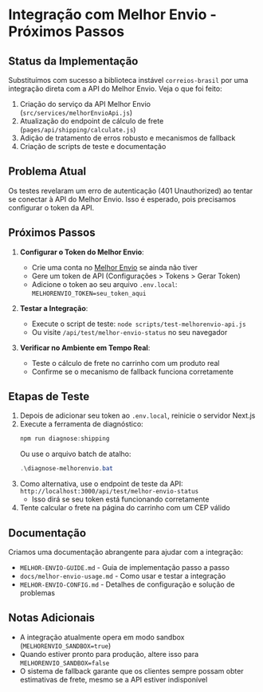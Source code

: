 # Integração com Melhor Envio - Próximos Passos

## Status da Implementação

Substituímos com sucesso a biblioteca instável `correios-brasil` por uma integração direta com a API do Melhor Envio. Veja o que foi feito:

1. Criação do serviço da API Melhor Envio (`src/services/melhorEnvioApi.js`)
2. Atualização do endpoint de cálculo de frete (`pages/api/shipping/calculate.js`)
3. Adição de tratamento de erros robusto e mecanismos de fallback
4. Criação de scripts de teste e documentação

## Problema Atual

Os testes revelaram um erro de autenticação (401 Unauthorized) ao tentar se conectar à API do Melhor Envio. Isso é esperado, pois precisamos configurar o token da API.

## Próximos Passos

1. **Configurar o Token do Melhor Envio**:
   - Crie uma conta no [Melhor Envio](https://melhorenvio.com.br) se ainda não tiver
   - Gere um token de API (Configurações > Tokens > Gerar Token)
   - Adicione o token ao seu arquivo `.env.local`: `MELHORENVIO_TOKEN=seu_token_aqui`

2. **Testar a Integração**:
   - Execute o script de teste: `node scripts/test-melhorenvio-api.js`
   - Ou visite `/api/test/melhor-envio-status` no seu navegador

3. **Verificar no Ambiente em Tempo Real**:
   - Teste o cálculo de frete no carrinho com um produto real
   - Confirme se o mecanismo de fallback funciona corretamente

## Etapas de Teste

1. Depois de adicionar seu token ao `.env.local`, reinicie o servidor Next.js
2. Execute a ferramenta de diagnóstico:
   ```powershell
   npm run diagnose:shipping
   ```
   Ou use o arquivo batch de atalho:
   ```powershell
   .\diagnose-melhorenvio.bat
   ```
3. Como alternativa, use o endpoint de teste da API: `http://localhost:3000/api/test/melhor-envio-status`
   - Isso dirá se seu token está funcionando corretamente
4. Tente calcular o frete na página do carrinho com um CEP válido

## Documentação

Criamos uma documentação abrangente para ajudar com a integração:

- `MELHOR-ENVIO-GUIDE.md` - Guia de implementação passo a passo
- `docs/melhor-envio-usage.md` - Como usar e testar a integração
- `MELHOR-ENVIO-CONFIG.md` - Detalhes de configuração e solução de problemas

## Notas Adicionais

- A integração atualmente opera em modo sandbox (`MELHORENVIO_SANDBOX=true`)
- Quando estiver pronto para produção, altere isso para `MELHORENVIO_SANDBOX=false`
- O sistema de fallback garante que os clientes sempre possam obter estimativas de frete, mesmo se a API estiver indisponível
